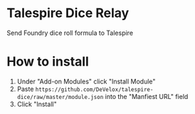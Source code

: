# Talespire Dice Relay
Send Foundry dice roll formula to Talespire

#  How to install
1. Under "Add-on Modules" click "Install Module"
2. Paste `https://github.com/DeVelox/talespire-dice/raw/master/module.json` into the "Manfiest URL" field
3. Click "Install"

